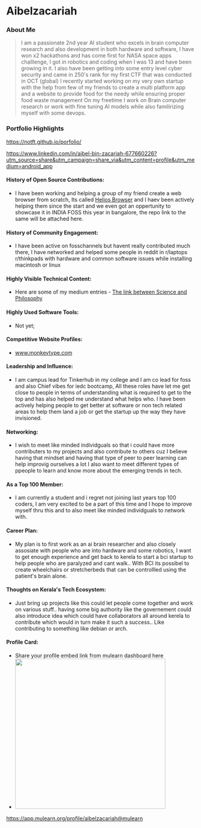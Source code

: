 # Aibelzacariah

### About Me

> I am a passionate 2nd year AI student who excels in brain computer research and also development in both hardware and software, I have won x2 hackathons and has come first for NASA space apps challlenge, 
I got in robotics and coding when I was 13 and have been growing in it. I also have been getting into some entry level cyber security and came in 250's rank for my first CTF that was conducted in OCT (global)
I recently started working on my very own startup with the help from few of my friends to create a multi platform app and a website to provide food for the needy while ensuring proper food waste management 
On my freetime I work on Brain computer research or work with fine tuning AI models while also familirizing myself with some devops. 



### Portfolio Highlights

https://notft.github.io/porfolio/ 

https://www.linkedin.com/in/aibel-bin-zacariah-677660226?utm_source=share&utm_campaign=share_via&utm_content=profile&utm_medium=android_app

#### History of Open Source Contributions:

- I have been working and helping a group of my friend create a web browser from scratch, Its called [Helios Browser](https://github.com/Milansuman/Helios-Browser) and I haev been actively helping them since the start and we even got an oppertunity to showcase it
in INDIA FOSS this year in bangalore, the repo link to the same will be attached here.

#### History of Community Engagement:

-  I have been active on fosschannels but havent really contributed much there, I have networked and helped some people in reddit in r/laptops r/thinkpads with hardware and common software issues while installing macintosh or linux 


#### Highly Visible Technical Content:

- Here are some of my medium entries - [The link between Science and Philosophy](https://medium.com/@aibelbinzacariah/the-hidden-link-between-science-and-philosophy-ca335cc5cb29)

#### Highly Used Software Tools:

- Not yet;

#### Competitive Website Profiles:

- www.monkeytype.com

#### Leadership and Influence:

- I am campus lead for Tinkerhub in my college and I am co lead for foss and also Chief vibes for iedc bootcamp, All these roles have let me get close to people in terms of understanding what is required to get to the top and has also helped me 
understand what helps who. I have been actively helping people to get better at software or non tech related areas to help them land a job or get the startup up the way they have invisioned. 

#### Networking:

- I wish to meet like minded individguals so that i could have more contributers to my projects and also contribute to others cuz I believe having that mindset and having that type of peer to peer learning can help improvig ourselves a lot 
I also want to meet different types of ppeople to learn and know more about the emerging trends in tech.

#### As a Top 100 Member:

- I am currently a student and i regret not joining last years top 100 coders, I am very excited to be a part of this time and I hope to improve myself thru this and to also meet like minded individguals to network with.

#### Career Plan:

- My plan is to first work as an ai brain researcher and also closely assosiate with people who are into hardware and some robotics, I want to get enough experience and get back to kerela to start 
a bci startup to help people who are paralyzed and cant walk.. With BCI its possibel to create wheelchairs or stretcherbeds that can be controllled using the patient's brain alone. 
#### Thoughts on Kerala's Tech Ecosystem:

- Just bring up projects like this could let people come together and work on various stuff.. having some big authority like the governement could also introduce idea which could have collaborators all around kerela to contribute 
which would in turn make it such a success.. Like contributing to something like debian or arch. 

#### Profile Card:

- Share your profile embed link from mulearn dashboard here
- <img
    src="https://mulearn.org/embed/rank/aibelzacariah@mulearn"
    width="400px">
</img>

 https://app.mulearn.org/profile/aibelzacariah@mulearn

